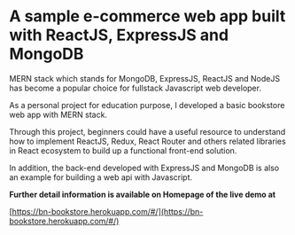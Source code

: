 # A sample e-commerce web app built with ReactJS, ExpressJS and MongoDB

MERN stack which stands for MongoDB, ExpressJS, ReactJS and NodeJS has become a popular choice for fullstack Javascript web developer.

As a personal project for education purpose, I developed a basic bookstore web app with MERN stack.

Through this project, beginners could have a useful resource to understand how to implement ReactJS, Redux, React Router and others related libraries in React ecosystem to build up a functional front-end solution.

In addition, the back-end developed with ExpressJS and MongoDB is also an example for building a web api with Javascript.

**Further detail information is available on Homepage of the live demo at**

[https://bn-bookstore.herokuapp.com/#/](https://bn-bookstore.herokuapp.com/#/)
